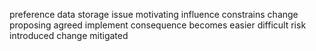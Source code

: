 preference data storage issue motivating influence constrains change proposing agreed implement consequence becomes easier difficult risk introduced change mitigated